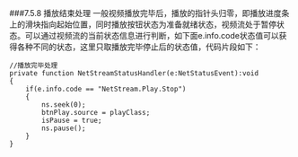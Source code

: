 ###7.5.8 播放结束处理
一般视频播放完毕后，播放的指针头归零，即播放进度条上的滑块指向起始位置，同时播放按钮状态为准备就绪状态，视频流处于暂停状态。可以通过视频流的当前状态信息进行判断，如下面e.info.code状态值可以获得各种不同的状态，这里只取播放完毕停止后的状态值，代码片段如下：


```
//播放完毕处理
private function NetStreamStatusHandler(e:NetStatusEvent):void
{
    if(e.info.code == "NetStream.Play.Stop")
    {
        ns.seek(0);
        btnPlay.source = playClass; 
        isPause = true;
        ns.pause();
    }
}
```

